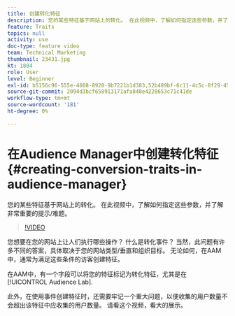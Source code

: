 ```yaml
---
title: 创建转化特征
description: 您的某些特征基于网站上的转化。 在此视频中，了解如何指定这些参数，并了解非常重要的提示/难题。
feature: Traits
topics: null
activity: use
doc-type: feature video
team: Technical Marketing
thumbnail: 23431.jpg
kt: 1804
role: User
level: Beginner
exl-id: b5156c96-555e-4608-8920-9b7221b1d383,52b489bf-6c11-4c5c-8f29-4513a167f7b8
source-git-commit: 2094d3bcf658913171afa848e4228653c71c41de
workflow-type: tm+mt
source-wordcount: '181'
ht-degree: 0%

---
```


# 在Audience Manager中创建转化特征 {#creating-conversion-traits-in-audience-manager}

您的某些特征基于网站上的转化。 在此视频中，了解如何指定这些参数，并了解非常重要的提示/难题。

>[!VIDEO](https://video.tv.adobe.com/v/23431/?quality=12)

您想要在您的网站上让人们执行哪些操作？ 什么是转化事件？ 当然，此问题有许多不同的答案，具体取决于您的网站类型/垂直和组织目标。 无论如何，在AAM中，通常为满足这些条件的访客创建特征。

在AAM中，有一个字段可以将您的特征标记为转化特征，尤其是在 [!UICONTROL Audience Lab].

此外，在使用事件创建特征时，还需要牢记一个重大问题，以便收集的用户数量不会超出该特征中应收集的用户数量。 请看这个视频，看大的展示。
